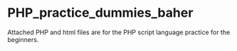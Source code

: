 # PHP_practice_dummies_baher

Attached PHP and html files are for the PHP script language practice for the beginners.

